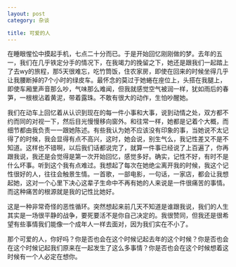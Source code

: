 ```yaml
---
layout: post
category: 杂谈

title: 可爱的人
---
```


在睡眼惺忪中摸起手机，七点二十分而已。于是开始回忆刚刚做的梦。去年的五一，我们在几乎铁定分手的情况下，在我竭力的挽留之下，她还是跟我们一起踏上了去wy的旅程，那5天很难忘，吃竹筒饭，住农家房，即使在回来的时候坐得几乎让我腰断掉的7个小时的绿皮车。最怀念的莫过于她蜷在座位上，头搭在我腿上，即使车厢里声音那么吵，气味那么难闻，但我就感觉空气被润一样，犹如雨后的春笋，一根根沾着黄泥，带着露珠。不敢有很大的动作，生怕吵醒她。

我们在动车上回忆着从认识到现在的每一件小事和大事，说到动情之处，双方都不约而同的对视一下，然后目光慢慢移向窗外。和往常一样，她都是记着个大概，而细节都由我负责一一跟她陈述。有些我认为她不应该没有印象的事，当她说不太记得了的时候，我会显得有点不高兴，这时，她会说，别生气么，我记性差又不是不知道。这样也不错啊，以后我们话都说完了，就算一件事已经说了上百遍了，你再跟我说，我还是会觉得是第一次开始回忆，感觉多好。确实，记性不好，有时不是什么坏事。听到这个我有点难过。我想起了每次在她绝尘离开我的时候，我这个记性很好的人，往往会触景生情。一首歌，一部电影，一句话，一家店，都会让我想起她，这对一个心里下决心这辈子生命中不再有她的人来说是一件很痛苦的事情。而这种痛苦的根源就是我的记性比她好。

这是一种非常奇怪的恶性循环。突然想起来前几天不知道是谁跟我说，我们的人生其实是一场很平静的战争，要死要活不是你自己决定的。我很赞同，但我还是很希望有些事情我们能像一个成年人一样去面对，因为我们实在不小了。

那个可爱的人，你好吗？你是否也会在这个时候记起去年的这个时候？你是否也会在这个时候记起我们原来在一起发生了这么多事情？你是否也会在这个时候想着这时候有一个人必定在想你。